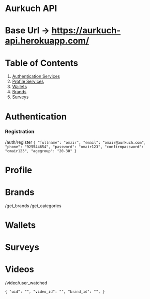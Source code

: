# Aurkuch API

# Base Url -> https://aurkuch-api.herokuapp.com/

# Table of Contents

1. [Authentication Services](#Authentication)
2. [Profile Services](#Profile)
3. [Wallets](#Wallets)
4. [Brands](#Brands)
5. [Surveys](#Surveys)




# Authentication

### Registration
/auth/register
`{
    "fullname": "omair",
    "email": "omair@aurkuch.com",
    "phone": "925544654",
    "password": "omair123",
    "confirmpassword": "omair123",
    "agegroup": "20-30"
}`



# Profile



# Brands

/get_brands
/get_categories



# Wallets





# Surveys




# Videos

/video/user_watched

`{
  "uid": "",
  "video_id": "",
  "brand_id": "",
}`